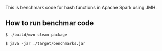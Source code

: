 This is benchmark code for hash functions in Apache Spark using JMH.

## How to run benchmar code

    $ ./build/mvn clean package

    $ java -jar ./target/benchmarks.jar

